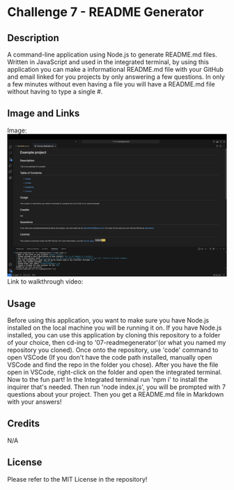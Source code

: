 # Challenge 7 - README Generator

## Description
A command-line application using Node.js to generate README.md files. Written in JavaScript and used in the integrated terminal, by using this application you can make a informational README.md file with your GitHub and email linked for you projects by only answering a few questions. In only a few minutes without even having a file you will have a README.md file without having to type a single #.

## Image and Links
Image:
![Alt text](./assets/example-readme.ss.png)
Link to walkthrough video:


## Usage
 Before using this application, you want to make sure you have Node.js installed on the local machine you will be running it on. If you have Node.js installed, you can use this application by cloning this repository to a folder of your choice, then cd-ing to '07-readmegenerator'(or what you named my repository you cloned). Once onto the repository, use 'code' command to open VSCode (If you don't have the code path installed, manually open VSCode and find the repo in the folder you chose). After you have the file open in VSCode, right-click on the folder and open the integrated terminal. Now to the fun part! In the Integrated terminal run 'npm i' to install the inquirer that's needed. Then run 'node index.js', you will be prompted with 7 questions about your project. Then you get a README.md file in Markdown with your answers!
## Credits
N/A

## License
Please refer to the MIT License in the repository!
